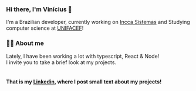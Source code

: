 ### Hi there, I'm Vinícius 👋

I'm a Brazilian developer, currently working on [Incca Sistemas](https://incca.com.br/)
and Studying computer science at [UNIFACEF](https://www.unifacef.com.br/)!

### 🙋‍♂️ About me

Lately, I have been working a lot with typescript, React & Node! <br/>
I invite you to take a brief look at my projects. <br/> <br/>

#### That is my  [Linkedin](https://www.linkedin.com/in/vin%C3%ADciuscrisol/), where I post small text about my projects!

